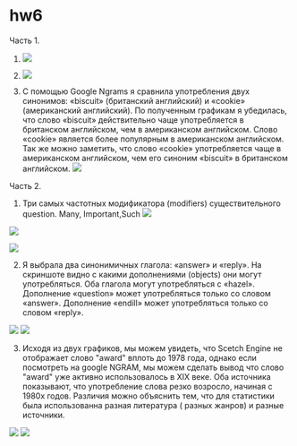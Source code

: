 # hw6
Часть 1.
1) ![](https://github.com/Sofialovestodance/hw6/blob/master/6.1.png)

2) ![](https://github.com/Sofialovestodance/hw6/blob/master/6.2.png)

3) С помощью Google Ngrams я сравнила употребления двух синонимов: «biscuit» (британский английский) и «cookie» (американский английский). По полученным графикам я убедилась, что слово «biscuit» действительно чаще употребляется в британском английском, чем в американском английском. Слово «cookie» является более популярным в американском английском. Так же можно заметить, что слово «cookie» употребляется чаще в американском английском, чем его синоним «biscuit» в британском английском.
![](https://github.com/Sofialovestodance/hw6/blob/master/6.3.png) 

Часть 2.
1) Три самых частотных модификатора (modifiers) существительного question.
Many, Important,Such
![](https://github.com/Sofialovestodance/hw6/blob/master/6.2.1%20(many).png)
 
![](https://github.com/Sofialovestodance/hw6/blob/master/6.2.1%20(important).png)
 
![](https://github.com/Sofialovestodance/hw6/blob/master/6.2.1%20(such).png)

2) Я выбрала два синонимичных глагола: «answer» и «reply». 
На скриншоте видно с какими дополнениями (objects) они могут употребляться.
Оба глагола могут употребляться с «hazel».
Дополнение «question» может употребляться только со словом «answer».
Дополнение «endill» может употребляться только со словом «reply».

![](https://github.com/Sofialovestodance/hw6/blob/master/6.2.3.png)
![](https://github.com/Sofialovestodance/hw6/blob/master/6.2.3(2).png)

3) Исходя из двух графиков, мы можем увидеть, что Scetch Engine не отображает слово "award" вплоть до 1978 года, однако если посмотреть на google NGRAM, мы можем сделать вывод что слово "award" уже активно использовалось в XIX веке. Оба источника показывают, что употребление слова резко возросло, начиная с 1980х годов. Различия можно объяснить тем, что для статистики была использованна разная литература ( разных жанров) и разные источники.

![](https://github.com/Sofialovestodance/hw6/blob/master/Award%201%20.png)
![](https://github.com/Sofialovestodance/hw6/blob/master/Award%202.png)
